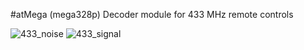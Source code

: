 #atMega (mega328p) Decoder module for 433 MHz remote controls

![433_noise](https://user-images.githubusercontent.com/20777524/140086493-292a3095-8a95-4b6d-b200-46aecfd1ba95.png)
![433_signal](https://user-images.githubusercontent.com/20777524/140086534-f8c9de1e-e3a5-493f-b748-468dc37c005d.png)
